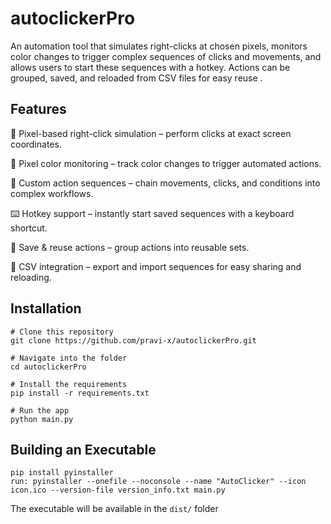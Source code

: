 # autoclickerPro

An automation tool that simulates right-clicks at chosen pixels, monitors color changes to trigger complex sequences of clicks and movements, and allows users to start these sequences with a hotkey. Actions can be grouped, saved, and reloaded from CSV files for easy reuse .

## Features

🎯 Pixel-based right-click simulation – perform clicks at exact screen coordinates.

🎨 Pixel color monitoring – track color changes to trigger automated actions.

🔁 Custom action sequences – chain movements, clicks, and conditions into complex workflows.

⌨️ Hotkey support – instantly start saved sequences with a keyboard shortcut.

💾 Save & reuse actions – group actions into reusable sets.

📂 CSV integration – export and import sequences for easy sharing and reloading.

## Installation

```
# Clone this repository
git clone https://github.com/pravi-x/autoclickerPro.git

# Navigate into the folder
cd autoclickerPro

# Install the requirements
pip install -r requirements.txt

# Run the app
python main.py
```

## Building an Executable

```
pip install pyinstaller
run: pyinstaller --onefile --noconsole --name "AutoClicker" --icon icon.ico --version-file version_info.txt main.py

```

The executable will be available in the `dist/` folder

